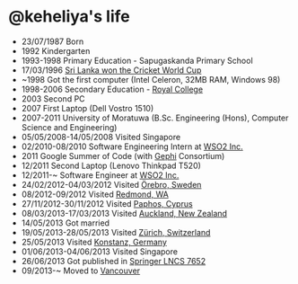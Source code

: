 @keheliya's life
===============

- 23/07/1987 Born
- 1992 Kindergarten
- 1993-1998 Primary Education - Sapugaskanda Primary School
- 17/03/1996 [Sri Lanka won the Cricket World Cup](http://www.youtube.com/watch?v=zgkZMxxRpxQ)
- ~1998 Got the first computer (Intel Celeron, 32MB RAM, Windows 98)
- 1998-2006 Secondary Education - [Royal College](http://en.wikipedia.org/wiki/Royal_College_Colombo)
- 2003 Second PC
- 2007 First Laptop (Dell Vostro 1510)
- 2007-2011 University of Moratuwa (B.Sc. Engineering (Hons), Computer Science and Engineering)
- 05/05/2008-14/05/2008 Visited Singapore
- 02/2010-08/2010 Software Engineering Intern at [WSO2 Inc.](http://wso2.com)
- 2011 Google Summer of Code (with [Gephi](https://gephi.org/) Consortium)
- 12/2011 Second Laptop (Lenovo Thinkpad T520)
- 12/2011-~ Software Engineer at [WSO2 Inc.](http://wso2.com)
- 24/02/2012-04/03/2012 Visited [Örebro, Sweden](http://galpotha.wordpress.com/2013/08/30/travel-diaries-orebro-sweden/)
- 08/2012-09/2012 Visited [Redmond, WA](http://en.wikipedia.org/wiki/Redmond,_Washington)
- 27/11/2012-30/11/2012 Visited [Paphos, Cyprus](http://en.wikipedia.org/wiki/Paphos)
- 08/03/2013-17/03/2013 Visited [Auckland, New Zealand](http://galpotha.wordpress.com/2013/08/31/travel-diaries-auckland-new-zealand/)
- 14/05/2013 Got married
- 19/05/2013-28/05/2013 Visited [Zürich, Switzerland](http://en.wikipedia.org/wiki/Z%C3%BCrich)
- 25/05/2013 Visited [Konstanz, Germany](http://en.wikipedia.org/wiki/Konstanz)
- 01/06/2013-04/06/2013 Visited Singapore
- 26/06/2013 Got published in [Springer LNCS 7652](http://link.springer.com/chapter/10.1007/978-3-642-38333-5_13)
- 09/2013-~ Moved to [Vancouver](http://en.wikipedia.org/wiki/Vancouver "Vancouver")
